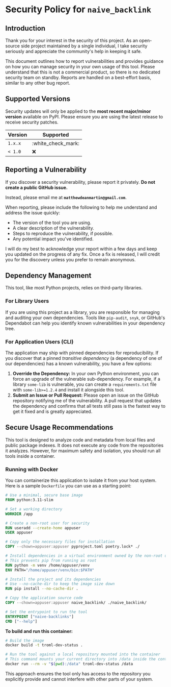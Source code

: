 # Security Policy for `naive_backlink`

## Introduction

Thank you for your interest in the security of this project. As an open-source side project maintained by a single
individual, I take security seriously and appreciate the community's help in keeping it safe.

This document outlines how to report vulnerabilities and provides guidance on how you can manage security in your own
usage of this tool. Please understand that this is not a commercial product, so there is no dedicated security team on
standby. Reports are handled on a best-effort basis, similar to any other bug report.

## Supported Versions

Security updates will only be applied to the **most recent major/minor version** available on PyPI. Please ensure you
are using the latest release to receive security patches.

| Version | Supported            |
|---------|----------------------|
| `1.x.x` | :white\_check\_mark: |
| `< 1.0` | :x:                  |

## Reporting a Vulnerability

If you discover a security vulnerability, please report it privately. **Do not create a public GitHub issue.**

Instead, please email me at **`matthewdeanmartin@gmail.com`**.

When reporting, please include the following to help me understand and address the issue quickly:

* The version of the tool you are using.
* A clear description of the vulnerability.
* Steps to reproduce the vulnerability, if possible.
* Any potential impact you've identified.

I will do my best to acknowledge your report within a few days and keep you updated on the progress of any fix. Once a
fix is released, I will credit you for the discovery unless you prefer to remain anonymous.

## Dependency Management

This tool, like most Python projects, relies on third-party libraries.

### For Library Users

If you are using this project as a library, you are responsible for managing and auditing your own dependencies. Tools
like `pip-audit`, `snyk`, or GitHub's Dependabot can help you identify known vulnerabilities in your dependency tree.

### For Application Users (CLI)

The application may ship with pinned dependencies for reproducibility. If you discover that a pinned *transitive
dependency* (a dependency of one of our dependencies) has a known vulnerability, you have a few options:

1. **Override the Dependency:** In your own Python environment, you can force an upgrade of the vulnerable
   sub-dependency. For example, if a library `some-lib` is vulnerable, you can create a `requirements.txt` file with
   `some-lib>=1.2.4` and install it alongside this tool.
2. **Submit an Issue or Pull Request:** Please open an issue on the GitHub repository notifying me of the vulnerability.
   A pull request that updates the dependency and confirms that all tests still pass is the fastest way to get it fixed
   and is greatly appreciated.

## Secure Usage Recommendations

This tool is designed to analyze code and metadata from local files and public package indexes. It does not execute any
code from the repositories it analyzes. However, for maximum safety and isolation, you should run all tools
inside a container.

### Running with Docker

You can containerize this application to isolate it from your host system. Here is a sample `Dockerfile` you can use as
a starting point:

```dockerfile
# Use a minimal, secure base image
FROM python:3.11-slim

# Set a working directory
WORKDIR /app

# Create a non-root user for security
RUN useradd --create-home appuser
USER appuser

# Copy only the necessary files for installation
COPY --chown=appuser:appuser pyproject.toml poetry.lock* ./

# Install dependencies in a virtual environment owned by the non-root user
# This prevents pip from running as root
RUN python -m venv /home/appuser/venv
ENV PATH="/home/appuser/venv/bin:$PATH"

# Install the project and its dependencies
# Use --no-cache-dir to keep the image size down
RUN pip install --no-cache-dir .

# Copy the application source code
COPY --chown=appuser:appuser naive_backlink/ ./naive_backlink/

# Set the entrypoint to run the tool
ENTRYPOINT ["naive-backlinks"]
CMD ["--help"]
```

**To build and run this container:**

```bash
# Build the image
docker build -t troml-dev-status .

# Run the tool against a local repository mounted into the container
# This command mounts your current directory into /data inside the container
docker run --rm -v "$(pwd):/data" troml-dev-status /data
```

This approach ensures the tool only has access to the repository you explicitly provide and cannot interfere with other
parts of your system.